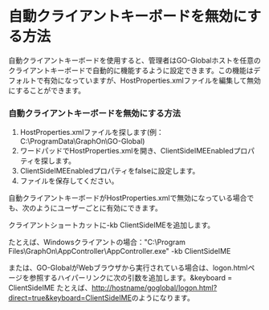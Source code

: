 # 自動クライアントキーボードを無効にする方法

自動クライアントキーボードを使用すると、管理者はGO-Globalホストを任意のクライアントキーボードで自動的に機能するように設定できます。この機能はデフォルトで有効になっていますが、HostProperties.xmlファイルを編集して無効にすることができます。

### 自動クライアントキーボードを無効にする方法

1. HostProperties.xmlファイルを探します(例：C:\ProgramData\GraphOn\GO-Global)
2. ワードパッドでHostProperties.xmlを開き、ClientSideIMEEnabledプロパティを探します。
3. ClientSideIMEEnabledプロパティをfalseに設定します。
4. ファイルを保存してください。

自動クライアントキーボードがHostProperties.xmlで無効になっている場合でも、次のようにユーザーごとに有効にできます。

クライアントショートカットに-kb ClientSideIMEを追加します。

たとえば、Windowsクライアントの場合："C:\Program Files\GraphOn\AppController\AppController.exe" -kb ClientSideIME

または、GO-GlobalがWebブラウザから実行されている場合は、logon.htmlページを参照するハイパーリンクに次の引数を追加します。&keyboard = ClientSideIME たとえば、[http://hostname/goglobal/logon.html?direct=true&keyboard=ClientSideIME](http://hostname/goglobal/logon.html?direct=true&keyboard=ClientSideIME)のようになります。